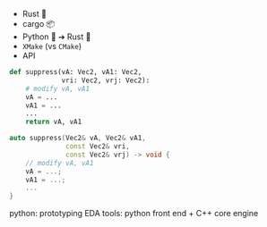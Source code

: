 - Rust 🦀
- cargo 📦
- Python 🐍 ➔ Rust 🦀
- `XMake` (vs `CMake`)
- API

```python
def suppress(vA: Vec2, vA1: Vec2,
             vri: Vec2, vrj: Vec2):
    # modify vA, vA1
    vA = ...
    vA1 = ...
    ...
    return vA, vA1
```

```cpp
auto suppress(Vec2& vA, Vec2& vA1,
              const Vec2& vri,
              const Vec2& vrj) -> void {
    // modify vA, vA1
    vA = ...;
    vA1 = ...;
    ...
}
```

python: prototyping
EDA tools: python front end + C++ core engine
